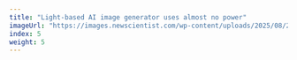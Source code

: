 ```yaml
---
title: "Light-based AI image generator uses almost no power"
imageUrl: "https://images.newscientist.com/wp-content/uploads/2025/08/27142425/SEI_263486522.jpg?width=788"
index: 5
weight: 5
---
```

